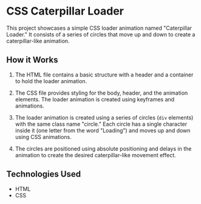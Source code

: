 # CSS Caterpillar Loader

This project showcases a simple CSS loader animation named "Caterpillar Loader." It consists of a series of circles that move up and down to create a caterpillar-like animation.

## How it Works

1. The HTML file contains a basic structure with a header and a container to hold the loader animation.

2. The CSS file provides styling for the body, header, and the animation elements. The loader animation is created using keyframes and animations.

3. The loader animation is created using a series of circles (`div` elements) with the same class name "circle." Each circle has a single character inside it (one letter from the word "Loading") and moves up and down using CSS animations.

4. The circles are positioned using absolute positioning and delays in the animation to create the desired caterpillar-like movement effect.

## Technologies Used

- HTML
- CSS
